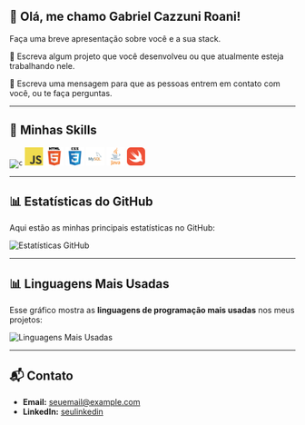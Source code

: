 ## 🚀 Olá, me chamo Gabriel Cazzuni Roani!

Faça uma breve apresentação sobre você e a sua stack.

🔭 Escreva algum projeto que você desenvolveu ou que atualmente esteja trabalhando nele.

💬 Escreva uma mensagem para que as pessoas entrem em contato com você, ou te faça perguntas.

---

## 🚀 Minhas Skills

<code><img height="32" src="https://cdn.iconscout.com/icon/free/png-512/c-programming-569564.png" alt="c"/></code>
<code><img height="32" src="https://raw.githubusercontent.com/github/explore/80688e429a7d4ef2fca1e82350fe8e3517d3494d/topics/javascript/javascript.png" alt="Javascript"/></code>
<code><img height="32" src="https://raw.githubusercontent.com/github/explore/80688e429a7d4ef2fca1e82350fe8e3517d3494d/topics/html/html.png" alt="HTML5"/></code>
<code><img height="32" src="https://raw.githubusercontent.com/github/explore/80688e429a7d4ef2fca1e82350fe8e3517d3494d/topics/css/css.png" alt="CSS"/></code>
<code><img height="32" src="https://raw.githubusercontent.com/github/explore/80688e429a7d4ef2fca1e82350fe8e3517d3494d/topics/mysql/mysql.png" alt="MySQL"/></code>
<code><img height="32" src="https://raw.githubusercontent.com/github/explore/80688e429a7d4ef2fca1e82350fe8e3517d3494d/topics/java/java.png" alt="Java"/></code>
<code><img height="32" src="https://raw.githubusercontent.com/github/explore/80688e429a7d4ef2fca1e82350fe8e3517d3494d/topics/swift/swift.png" alt="Swift"/></code>

---

## 📊 **Estatísticas do GitHub**

Aqui estão as minhas principais estatísticas no GitHub:

![Estatísticas GitHub](https://github-readme-stats.vercel.app/api?username=GabrielRoani&show_icons=true&theme=radical)

---

## 📊 **Linguagens Mais Usadas**

Esse gráfico mostra as **linguagens de programação mais usadas** nos meus projetos:

![Linguagens Mais Usadas](https://github-readme-stats.vercel.app/api/top-langs/?username=GabrielRoani&layout=compact&theme=radical)

---

## 📬 **Contato**

- **Email:** seuemail@example.com
- **LinkedIn:** [seulinkedin](https://www.linkedin.com/in/seulinkedin)
